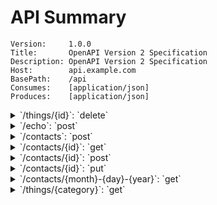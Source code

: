 # API Summary

```
Version:     1.0.0
Title:       OpenAPI Version 2 Specification
Description: OpenAPI Version 2 Specification
Host:        api.example.com
BasePath:    /api
Consumes:    [application/json]
Produces:    [application/json]
```

<details>
<summary>`/things/{id}`: `delete`</summary>

`path parameters`
- name: `id`, type: `integer`


`responses`
- `default`, type: `Error`
	- name: `status`, type: `string`
	- name: `code`, type: `integer`
</details>

<details>
<summary>`/echo`: `post`</summary>

`body parameter`
- name: `body`, type: `web.EchoRequest`
	- name: `input`, type: `string`

`responses`
- code: `200`, type: `web.EchoResponse`
	- name: `output`, type: `string`
- `default`, type: `Error`
	- name: `code`, type: `integer`
	- name: `status`, type: `string`
</details>

<details>
<summary>`/contacts`: `post`</summary>

`body parameter`
- name: `body`, type: `models.ContactRequest`
	- name: `input`, type: `string`
	- name: `firstName`, type: `string`
	- name: `lastName`, type: `string`
	- name: `address`, type: `object`
		- name: `street`, type: `string`
		- name: `city`, type: `string`
		- name: `state`, type: `string`
		- name: `zipCode`, type: `string`

`responses`
- code: `200`, type: `models.ContactResponse`
	- name: `output`, type: `string`
- `default`, type: `Error`
	- name: `code`, type: `integer`
	- name: `status`, type: `string`
</details>

<details>
<summary>`/contacts/{id}`: `get`</summary>

`path parameters`
- name: `id`, type: `integer`


`responses`
- code: `200`, type: `models.ContactResponse`
	- name: `output`, type: `string`
- `default`, type: `Error`
	- name: `code`, type: `integer`
	- name: `status`, type: `string`
</details>

<details>
<summary>`/contacts/{id}`: `post`</summary>

`path parameters`
- name: `id`, type: `integer`

`body parameter`
- name: `body`, type: `models.ContactRequest`
	- name: `input`, type: `string`
	- name: `firstName`, type: `string`
	- name: `lastName`, type: `string`
	- name: `address`, type: `object`
		- name: `zipCode`, type: `string`
		- name: `street`, type: `string`
		- name: `city`, type: `string`
		- name: `state`, type: `string`

`responses`
- code: `200`, type: `models.ContactResponse`
	- name: `output`, type: `string`
- `default`, type: `Error`
	- name: `code`, type: `integer`
	- name: `status`, type: `string`
</details>

<details>
<summary>`/contacts/{id}`: `put`</summary>

`path parameters`
- name: `id`, type: `integer`

`body parameter`
- name: `body`, type: `models.ContactRequest`
	- name: `firstName`, type: `string`
	- name: `lastName`, type: `string`
	- name: `address`, type: `object`
		- name: `street`, type: `string`
		- name: `city`, type: `string`
		- name: `state`, type: `string`
		- name: `zipCode`, type: `string`
	- name: `input`, type: `string`

`responses`
- code: `200`, type: `models.ContactResponse`
	- name: `output`, type: `string`
- `default`, type: `Error`
	- name: `status`, type: `string`
	- name: `code`, type: `integer`
</details>

<details>
<summary>`/contacts/{month}-{day}-{year}`: `get`</summary>

`path parameters`
- name: `month`, type: `string`
- name: `day`, type: `string`
- name: `year`, type: `string`


`responses`
- code: `200`, type: `models.ContactResponse`
	- name: `output`, type: `string`
- `default`, type: `Error`
	- name: `code`, type: `integer`
	- name: `status`, type: `string`
</details>

<details>
<summary>`/things/{category}`: `get`</summary>

`path parameters`
- name: `category`, type: `string`

`query parameters`
- name: `q`, type: `string`


`responses`
- code: `200`, type: `[]web.ThingResponse`
	- name: `output`, type: `string`
- `default`, type: `Error`
	- name: `code`, type: `integer`
	- name: `status`, type: `string`
</details>

